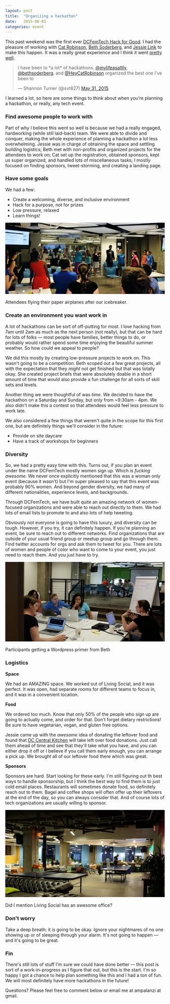 ```yaml
---
layout: post
title:  "Organizing a hackathon"
date:   2015-06-01
categories: event
---
```


This past weekend was the first ever <a target="_blank" href="http://dcfemtech.github.io/hackforgood.html">DCFemTech Hack for Good</a>. I had the pleasure of working with <a href="http://twitter.com/heycatrobinson" target="_blank">Cat Robinson</a>, <a href="http://twitter.com/bethsoderberg" target="_blank">Beth Soderberg</a>, and <a href="http://twitter.com/mad_typist" target="_blank">Jessie Link</a> to make this happen. It was a really great experience and I think it went <a href="https://twitter.com/search?q=%23hackforgooddc&src=typd" target="_blank">pretty well</a>.

<blockquote class="twitter-tweet" lang="en"><p lang="en" dir="ltr">I have been to *a lot* of hackathons.&#10;&#10;<a href="https://twitter.com/mylifeasalllly">@mylifeasalllly</a>, <a href="https://twitter.com/bethsoderberg">@bethsoderberg</a>, and <a href="https://twitter.com/HeyCatRobinson">@HeyCatRobinson</a> organized the best one I&#39;ve been to</p>&mdash; Shannon Turner (@svt827) <a href="https://twitter.com/svt827/status/605111800217116672">May 31, 2015</a></blockquote>
<script async src="//platform.twitter.com/widgets.js" charset="utf-8"></script>

I learned a lot, so here are some things to think about when you're planning a hackathon, or really, any tech event.

### Find awesome people to work with

Part of why I believe this went so well is because we had a really engaged, hardworking (while still laid-back) team. We were able to divide and conquer, making the whole experience of planning a hackathon a lot less overwhelming. Jessie was in charge of obtaining the space and settling building logistics; Beth met with non-profits and organized projects for the attendees to work on; Cat set up the registration, obtained sponsors, kept us super organized, and handled lots of miscellaneous tasks; I mostly focused on finding sponsors, tweet-storming, and creating a landing page.

### Have some goals

We had a few:

- Create a welcoming, diverse, and inclusive environment
- Hack for a purpose, not for prizes
- Low pressure, relaxed
- Learn things!

![Attendees flying their paper airplanes](/assets/images/hackathon/dcft1.jpg)
<figcaption>Attendees flying their paper airplanes after our icebreaker.</figcaption>

### Create an environment you want work in

A lot of hackathons can be sort of off-putting for most. I love hacking from 7am until 2am as much as the next person (not really), but that can be hard for lots of folks &mdash; most people have families, better things to do, or probably would rather spend some time enjoying the beautiful summer weather. So how could we appeal to people?

We did this mostly by creating low-pressure projects to work on. This wasn't going to be a competition. Beth scoped out a few great projects, all with the expectation that they *might* not get finished but that was totally okay. She created project briefs that were absolutely doable in a short amount of time that would also provide a fun challenge for all sorts of skill sets and levels.

Another thing we were thoughtful of was *time*. We decided to have the hackathon on a Saturday and Sunday, but only from ~9:30am - 4pm. We also didn't make this a contest so that attendees would feel less pressure to work late.

We also considered a few things that weren't quite in the scope for this first one, but are definitely things we'll consider in the future:

- Provide on site daycare
- Have a track of workshops for beginners

### Diversity

So, we had a pretty easy time with this. Turns out, if you plan an event under the name DCFemTech mostly women sign up. Which is *fucking awesome*. We never once explicitly mentioned that this was a woman only event (because it wasn't) but I'm super pleased to say that this event was probably 90% women. And beyond gender diversity, we had many of different nationalities, experience levels, and backgrounds.

Through DCFemTech, we have built quite an amazing network of women-focused organizations and were able to reach out directly to them. We had lots of email lists to promote to and also lots of help tweeting.

Obviously not everyone is going to have this luxury, and diversity can be tough. However, if you try, it can definitely happen. If you're planning an event, be sure to reach out to different networks. Find organizations that are outside of your usual friend group or meetup group and go through them. Find twitter accounts for orgs and ask them to tweet for you. There are lots of women and people of color who want to come to your event, you just need to reach them. And you just have to try.

![Attendees get a Wordpress primer from Beth](/assets/images/hackathon/dcft2.jpg)
<figcaption>Participants getting a Wordpress primer from Beth</figcaption>

### Logistics

**Space**

We had an AMAZING space. We worked out of Living Social, and it was perfect. It was open, had separate rooms for different teams to focus in, and it was in a convenient location.

**Food**

We ordered too much. Know that only 50% of the people who sign up are going to actually come, and order for that. Don't forget dietary restrictions! Be sure to have vegetarian, vegan, and gluten free options.

Jessie came up with the *awesome* idea of donating the leftover food and found that <a href="http://www.dccentralkitchen.org/" target="_blank">DC Central Kitchen</a> will take left over food donations. Just call them ahead of time and see that they'll take what you have, and you can either drop it off or I believe if you call them early enough, you can arrange a pick up. We brought all of our leftover food there which was great.

**Sponsors**

Sponsors are hard. Start looking for these early. I'm still figuring out th best ways to handle sponsorship, but I think the best way to find them is to just cold email places. Restaurants will sometimes donate food, so definitely reach out to them. Bagel and coffee shops will often offer up their leftovers at the end of the day, so you can always consider that. And of course lots of tech organizations are usually willing to sponsor.

![Living Social's sweet office](/assets/images/hackathon/dcft3.jpg)
<figcaption>Did I mention Living Social has an awesome office?</figcaption>

### Don't worry

Take a deep breath: it is going to be okay. Ignore your nightmares of no one showing up or of sleeping through your alarm. It's not going to happen &mdash; and it's going to be great.

### Fin

There's still lots of stuff I'm sure we could have done better &mdash; this post is sort of a work-in-progress as I figure that out, but this is the start. I'm so happy I got a chance to help plan something like this and I had a ton of fun. We will most definitely have more hackathons in the future!

Questions? Please feel free to comment below or email me at ampalanzi at gmail.